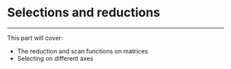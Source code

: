 # Selections and reductions
---

This part will cover:

- The reduction and scan functions on matrices
- Selecting on different axes
